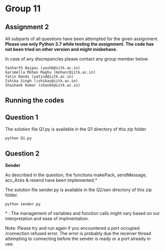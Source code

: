 # Group 11

## Assignment 2

All subparts of all questions have been attempted for the given assignment. **Please use
only Python 3.7 while testing the assignment. The code has not been tried on other
version and might misbehave.**

In case of any discrepancies please contact any group member below.

```
Yasharth Bajpai (yashb@iitk.ac.in)
Garimella Mohan Raghu (mohanr@iitk.ac.in)
Yatin Dandi (yatind@iitk.ac.in)
Ishika Singh (ishikas@iitk.ac.in)
Shashank Kumar (shankk@iitk.ac.in)
```
## Running the codes

## Question 1

The solution file Q1.py is available in the Q1 directory of  this zip folder

```
python Q1.py
```

## Question 2

**Sender**

As described in the question, the functions makePack, sendMessage, acc_Acks & resend have been implemented.*

The solution file sender.py is available in the Q2/sen directory of this zip folder.
```
python sender.py
```

\* : The management of variables and function calls might vary based on our interpretation and ease of implmentation.

Note: Please try and run again if you encountered a port occupied /connection refused
error. The error is probably due the receiver thread attempting to connecting before
the sender is ready or a port already in use.

